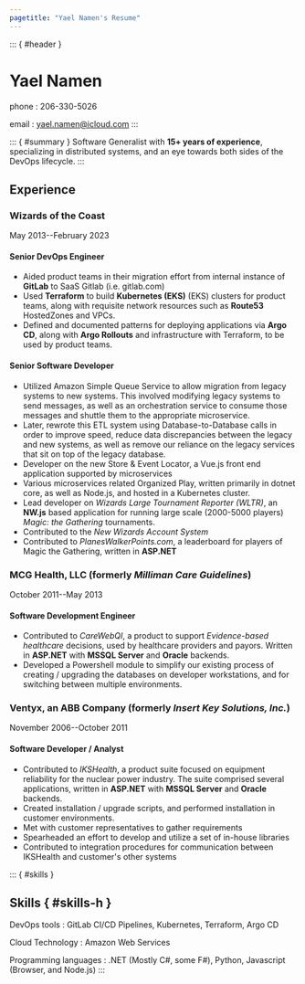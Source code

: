 ```yaml
---
pagetitle: "Yael Namen's Resume"
---
```

::: { #header }
# Yael Namen

phone
: 206-330-5026

email
: yael.namen@icloud.com
:::

::: { #summary }
Software Generalist with **15+ years of experience**, specializing in distributed systems, and an eye towards both sides of the DevOps lifecycle.
:::

## Experience

### Wizards of the Coast

May 2013--February 2023

#### Senior DevOps Engineer

- Aided product teams in their migration effort from internal instance of **GitLab** to SaaS Gitlab (i.e. gitlab.com)
- Used **Terraform** to build **Kubernetes (EKS)** (EKS) clusters for product teams, along with requisite network resources such as **Route53** HostedZones and VPCs.
- Defined and documented patterns for deploying applications via **Argo CD**, along with **Argo Rollouts** and infrastructure with Terraform, to be used by product teams.

#### Senior Software Developer

- Utilized Amazon Simple Queue Service to allow migration from legacy systems to new systems.
  This involved modifying legacy systems to send messages, as well as an orchestration service to consume those messages and shuttle them to the appropriate microservice.
- Later, rewrote this ETL system using Database-to-Database calls in order to improve speed, reduce data discrepancies between the legacy and new systems, as well as remove our reliance on the legacy services that sit on top of the legacy database.
- Developer on the new Store & Event Locator, a Vue.js front end application supported by microservices
- Various microservices related Organized Play, written primarily in dotnet core, as well as Node.js, and hosted in a Kubernetes cluster.
- Lead developer on _Wizards Large Tournament Reporter (WLTR)_, an **NW.js** based application for running large scale (2000-5000 players) *Magic: the Gathering* tournaments.
- Contributed to the _New Wizards Account System_
- Contributed to _PlanesWalkerPoints.com_, a leaderboard for players of Magic the Gathering, written in **ASP.NET**

### MCG Health, LLC (formerly _Milliman Care Guidelines_)

October 2011--May 2013

#### Software Development Engineer

- Contributed to _CareWebQI_, a product to support _Evidence-based healthcare_ decisions, used by healthcare providers and payors. Written in **ASP.NET** with **MSSQL Server** and **Oracle** backends.
- Developed a Powershell module to simplify our existing process of creating / upgrading the databases on developer workstations, and for switching between multiple environments.

### Ventyx, an ABB Company (formerly _Insert Key Solutions, Inc._)

November 2006--October 2011

#### Software Developer / Analyst

- Contributed to _IKSHealth_, a product suite focused on equipment reliability for the nuclear power industry. The suite comprised several applications, written in **ASP.NET** with **MSSQL Server** and **Oracle** backends.
- Created installation / upgrade scripts, and performed installation in customer environments.
- Met with customer representatives to gather requirements
- Spearheaded an effort to develop and utilize a set of in-house libraries
- Contributed to integration procedures for communication between IKSHealth and customer's other systems

::: { #skills }
## Skills { #skills-h }

DevOps tools
: GitLab CI/CD Pipelines, Kubernetes, Terraform, Argo CD

Cloud Technology
: Amazon Web Services

Programming languages
: .NET (Mostly C#, some F#), Python, Javascript (Browser, and Node.js)
:::
